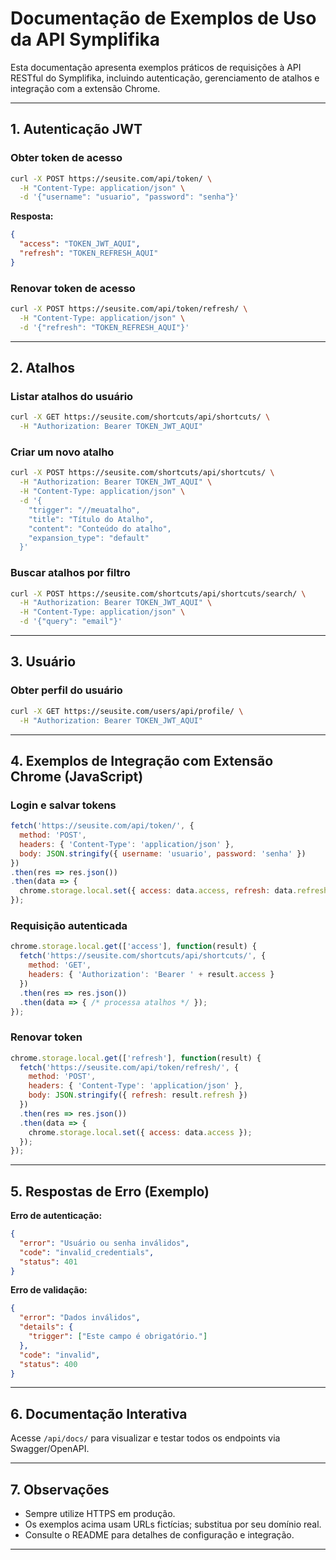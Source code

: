 # Documentação de Exemplos de Uso da API Symplifika

Esta documentação apresenta exemplos práticos de requisições à API RESTful do Symplifika, incluindo autenticação, gerenciamento de atalhos e integração com a extensão Chrome.

---

## 1. Autenticação JWT

### Obter token de acesso

```bash
curl -X POST https://seusite.com/api/token/ \
  -H "Content-Type: application/json" \
  -d '{"username": "usuario", "password": "senha"}'
```

**Resposta:**
```json
{
  "access": "TOKEN_JWT_AQUI",
  "refresh": "TOKEN_REFRESH_AQUI"
}
```

### Renovar token de acesso

```bash
curl -X POST https://seusite.com/api/token/refresh/ \
  -H "Content-Type: application/json" \
  -d '{"refresh": "TOKEN_REFRESH_AQUI"}'
```

---

## 2. Atalhos

### Listar atalhos do usuário

```bash
curl -X GET https://seusite.com/shortcuts/api/shortcuts/ \
  -H "Authorization: Bearer TOKEN_JWT_AQUI"
```

### Criar um novo atalho

```bash
curl -X POST https://seusite.com/shortcuts/api/shortcuts/ \
  -H "Authorization: Bearer TOKEN_JWT_AQUI" \
  -H "Content-Type: application/json" \
  -d '{
    "trigger": "//meuatalho",
    "title": "Título do Atalho",
    "content": "Conteúdo do atalho",
    "expansion_type": "default"
  }'
```

### Buscar atalhos por filtro

```bash
curl -X POST https://seusite.com/shortcuts/api/shortcuts/search/ \
  -H "Authorization: Bearer TOKEN_JWT_AQUI" \
  -H "Content-Type: application/json" \
  -d '{"query": "email"}'
```

---

## 3. Usuário

### Obter perfil do usuário

```bash
curl -X GET https://seusite.com/users/api/profile/ \
  -H "Authorization: Bearer TOKEN_JWT_AQUI"
```

---

## 4. Exemplos de Integração com Extensão Chrome (JavaScript)

### Login e salvar tokens

```javascript
fetch('https://seusite.com/api/token/', {
  method: 'POST',
  headers: { 'Content-Type': 'application/json' },
  body: JSON.stringify({ username: 'usuario', password: 'senha' })
})
.then(res => res.json())
.then(data => {
  chrome.storage.local.set({ access: data.access, refresh: data.refresh });
});
```

### Requisição autenticada

```javascript
chrome.storage.local.get(['access'], function(result) {
  fetch('https://seusite.com/shortcuts/api/shortcuts/', {
    method: 'GET',
    headers: { 'Authorization': 'Bearer ' + result.access }
  })
  .then(res => res.json())
  .then(data => { /* processa atalhos */ });
});
```

### Renovar token

```javascript
chrome.storage.local.get(['refresh'], function(result) {
  fetch('https://seusite.com/api/token/refresh/', {
    method: 'POST',
    headers: { 'Content-Type': 'application/json' },
    body: JSON.stringify({ refresh: result.refresh })
  })
  .then(res => res.json())
  .then(data => {
    chrome.storage.local.set({ access: data.access });
  });
});
```

---

## 5. Respostas de Erro (Exemplo)

**Erro de autenticação:**
```json
{
  "error": "Usuário ou senha inválidos",
  "code": "invalid_credentials",
  "status": 401
}
```

**Erro de validação:**
```json
{
  "error": "Dados inválidos",
  "details": {
    "trigger": ["Este campo é obrigatório."]
  },
  "code": "invalid",
  "status": 400
}
```

---

## 6. Documentação Interativa

Acesse `/api/docs/` para visualizar e testar todos os endpoints via Swagger/OpenAPI.

---

## 7. Observações

- Sempre utilize HTTPS em produção.
- Os exemplos acima usam URLs fictícias; substitua por seu domínio real.
- Consulte o README para detalhes de configuração e integração.

---